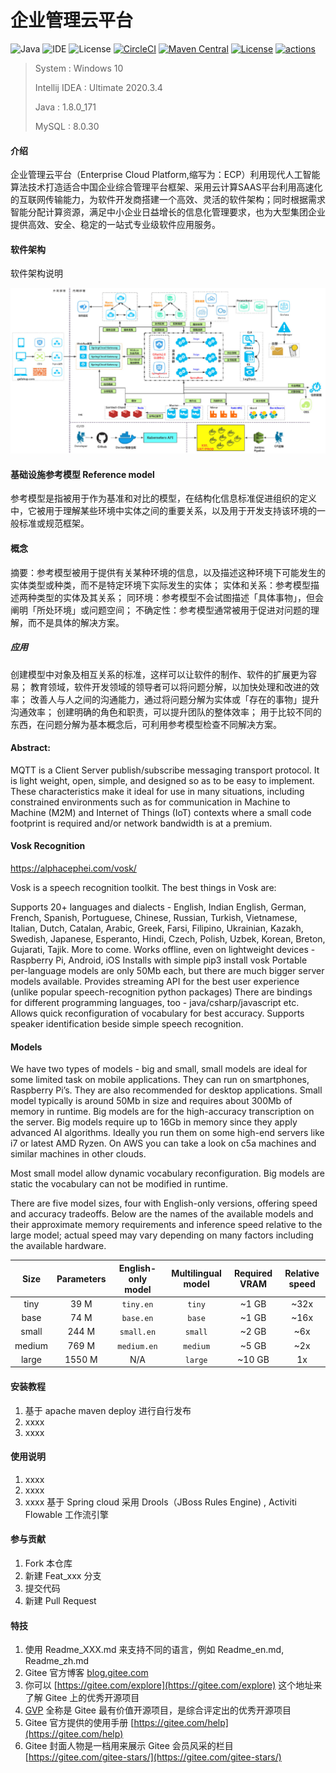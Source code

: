 # 企业管理云平台

![Java](https://img.shields.io/badge/Java-8-blue.svg)
![IDE](https://img.shields.io/badge/IDE-IntelliJ%20IDEA-brightgreen.svg)
![License](https://img.shields.io/badge/License-Apache2-orange.svg)
[![CircleCI](https://circleci.com/gh/alibaba/spring-cloud-alibaba/tree/2023.x.svg?style=svg)](https://circleci.com/gh/alibaba/spring-cloud-alibaba/tree/2023.x)
[![Maven Central](https://img.shields.io/maven-central/v/com.alibaba.cloud/spring-cloud-alibaba-dependencies.svg?label=Maven%20Central)](https://search.maven.org/search?q=g:com.alibaba.cloud%20AND%20a:spring-cloud-alibaba-dependencies)
[![License](https://img.shields.io/badge/license-Apache%202-4EB1BA.svg)](https://www.apache.org/licenses/LICENSE-2.0.html)
[![actions](https://github.com/alibaba/spring-cloud-alibaba/workflows/Integration%20Testing/badge.svg)](https://github.com/alibaba/spring-cloud-alibaba/actions)

> System : Windows 10
>
> Intellij IDEA : Ultimate 2020.3.4
>
> Java : 1.8.0_171
>
> MySQL : 8.0.30

#### 介绍
企业管理云平台（Enterprise Cloud Platform,缩写为：ECP）利用现代人工智能算法技术打造适合中国企业综合管理平台框架、采用云计算SAAS平台利用高速化的互联网传输能力，为软件开发商搭建一个高效、灵活的软件架构；同时根据需求智能分配计算资源，满足中小企业日益增长的信息化管理要求，也为大型集团企业提供高效、安全、稳定的一站式专业级软件应用服务。

#### 软件架构
软件架构说明
<p align="center">
	<img src="architecture.png" />
</p>


#### 基础设施参考模型 Reference model
参考模型是指被用于作为基准和对比的模型，在结构化信息标准促进组织的定义中，它被用于理解某些环境中实体之间的重要关系，以及用于开发支持该环境的一般标准或规范框架。

#### 概念

摘要：参考模型被用于提供有关某种环境的信息，以及描述这种环境下可能发生的实体类型或种类，而不是特定环境下实际发生的实体；
实体和关系：参考模型描述两种类型的实体及其关系；
同环境：参考模型不会试图描述「具体事物」，但会阐明「所处环境」或问题空间；
不确定性：参考模型通常被用于促进对问题的理解，而不是具体的解决方案。

##### 应用

创建模型中对象及相互关系的标准，这样可以让软件的制作、软件的扩展更为容易；
教育领域，软件开发领域的领导者可以将问题分解，以加快处理和改进的效率；
改善人与人之间的沟通能力，通过将问题分解为实体或「存在的事物」提升沟通效率；
创建明确的角色和职责，可以提升团队的整体效率；
用于比较不同的东西，在问题分解为基本概念后，可利用参考模型检查不同解决方案。

#### Abstract:

MQTT is a Client Server publish/subscribe messaging transport protocol. It is light weight, open,
simple, and designed so as to be easy to implement. These characteristics make it ideal for use
in many situations, including constrained environments such as for communication in Machine to
Machine (M2M) and Internet of Things (IoT) contexts where a small code footprint is required
and/or network bandwidth is at a premium.

#### Vosk Recognition 

https://alphacephei.com/vosk/

Vosk is a speech recognition toolkit. The best things in Vosk are:

Supports 20+ languages and dialects - English, Indian English, German, French, Spanish, Portuguese, Chinese, Russian, Turkish, Vietnamese, Italian, Dutch, Catalan, Arabic, Greek, Farsi, Filipino, Ukrainian, Kazakh, Swedish, Japanese, Esperanto, Hindi, Czech, Polish, Uzbek, Korean, Breton, Gujarati, Tajik. More to come.
Works offline, even on lightweight devices - Raspberry Pi, Android, iOS
Installs with simple pip3 install vosk
Portable per-language models are only 50Mb each, but there are much bigger server models available.
Provides streaming API for the best user experience (unlike popular speech-recognition python packages)
There are bindings for different programming languages, too - java/csharp/javascript etc.
Allows quick reconfiguration of vocabulary for best accuracy.
Supports speaker identification beside simple speech recognition.

#### Models

We have two types of models - big and small, small models are ideal for some limited task on mobile applications. They can run on smartphones, Raspberry Pi’s. They are also recommended for desktop applications. Small model typically is around 50Mb in size and requires about 300Mb of memory in runtime. Big models are for the high-accuracy transcription on the server. Big models require up to 16Gb in memory since they apply advanced AI algorithms. Ideally you run them on some high-end servers like i7 or latest AMD Ryzen. On AWS you can take a look on c5a machines and similar machines in other clouds.

Most small model allow dynamic vocabulary reconfiguration. Big models are static the vocabulary can not be modified in runtime.

There are five model sizes, four with English-only versions, offering speed and accuracy tradeoffs. Below are the names of the available models and their approximate memory requirements and inference speed relative to the large model; actual speed may vary depending on many factors including the available hardware.


|  Size  | Parameters | English-only model | Multilingual model | Required VRAM | Relative speed |
|:------:|:----------:|:------------------:|:------------------:|:-------------:|:--------------:|
|  tiny  |    39 M    |     `tiny.en`      |       `tiny`       |     ~1 GB     |      ~32x      |
|  base  |    74 M    |     `base.en`      |       `base`       |     ~1 GB     |      ~16x      |
| small  |   244 M    |     `small.en`     |      `small`       |     ~2 GB     |      ~6x       |
| medium |   769 M    |    `medium.en`     |      `medium`      |     ~5 GB     |      ~2x       |
| large  |   1550 M   |        N/A         |      `large`       |    ~10 GB     |       1x       |


#### 安装教程

1.  基于  apache maven deploy 进行自行发布
2.  xxxx
3.  xxxx

#### 使用说明

1.  xxxx
2.  xxxx
3.  xxxx
基于 Spring cloud
采用  Drools（JBoss Rules Engine) , Activiti Flowable 工作流引擎

#### 参与贡献

1.  Fork 本仓库
2.  新建 Feat_xxx 分支
3.  提交代码
4.  新建 Pull Request


#### 特技

1.  使用 Readme\_XXX.md 来支持不同的语言，例如 Readme\_en.md, Readme\_zh.md
2.  Gitee 官方博客 [blog.gitee.com](https://blog.gitee.com)
3.  你可以 [https://gitee.com/explore](https://gitee.com/explore) 这个地址来了解 Gitee 上的优秀开源项目
4.  [GVP](https://gitee.com/gvp) 全称是 Gitee 最有价值开源项目，是综合评定出的优秀开源项目
5.  Gitee 官方提供的使用手册 [https://gitee.com/help](https://gitee.com/help)
6.  Gitee 封面人物是一档用来展示 Gitee 会员风采的栏目 [https://gitee.com/gitee-stars/](https://gitee.com/gitee-stars/)
